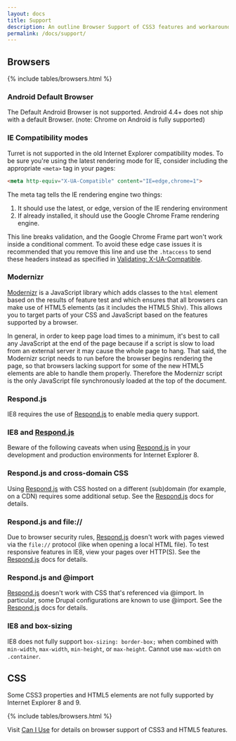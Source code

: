 ```yaml
---
layout: docs
title: Support
description: An outline Browser Support of CSS3 features and workarounds for non-modern browsing technologies.
permalink: /docs/support/
---
```


## Browsers

{% include tables/browsers.html %}

### Android Default Browser

The Default Android Browser is not supported. Android 4.4+ does not ship with a default Browser. (note: Chrome on Android is fully supported)

### IE Compatibility modes

Turret is not supported in the old Internet Explorer compatibility modes. To be sure you're using the latest rendering mode for IE, consider including the appropriate `<meta>` tag in your pages:

```html
<meta http-equiv="X-UA-Compatible" content="IE=edge,chrome=1">
```

The meta tag tells the IE rendering engine two things:

1. It should use the latest, or edge, version of the IE rendering environment
2. If already installed, it should use the Google Chrome Frame rendering engine.

This line breaks validation, and the Google Chrome Frame part won't work inside a conditional comment. To avoid these edge case issues it is recommended that you remove this line and use the `.htaccess` to send these headers instead as specified in [Validating: X-UA-Compatible](https://groups.google.com/forum/#!topic/html5boilerplate/bRtrFSrKjtI).

### Modernizr

[Modernizr](https://modernizr.com/) is a JavaScript library which adds classes to the `html` element based on the results of feature test and which ensures that all browsers can make use of HTML5 elements (as it includes the HTML5 Shiv). This allows you to target parts of your CSS and JavaScript based on the features supported by a browser.

In general, in order to keep page load times to a minimum, it's best to call any JavaScript at the end of the page because if a script is slow to load from an external server it may cause the whole page to hang. That said, the Modernizr script needs to run before the browser begins rendering the page, so that browsers lacking support for some of the new HTML5 elements are able to handle them properly. Therefore the Modernizr script is the only JavaScript file synchronously loaded at the top of the document.

### Respond.js

IE8 requires the use of [Respond.js](https://github.com/scottjehl/Respond) to enable media query support.

### IE8 and [Respond.js](https://github.com/scottjehl/Respond)

Beware of the following caveats when using [Respond.js](https://github.com/scottjehl/Respond) in your development and production environments for Internet Explorer 8.

### Respond.js and cross-domain CSS

Using [Respond.js](https://github.com/scottjehl/Respond) with CSS hosted on a different (sub)domain (for example, on a CDN) requires some additional setup. See the [Respond.js](https://github.com/scottjehl/Respond) docs for details.

### Respond.js and file://

Due to browser security rules, [Respond.js](https://github.com/scottjehl/Respond) doesn't work with pages viewed via the `file://` protocol (like when opening a local HTML file). To test responsive features in IE8, view your pages over HTTP(S). See the [Respond.js](https://github.com/scottjehl/Respond) docs for details.

### Respond.js and @import

[Respond.js](https://github.com/scottjehl/Respond) doesn't work with CSS that's referenced via @import. In particular, some Drupal configurations are known to use @import. See the [Respond.js](https://github.com/scottjehl/Respond) docs for details.

### IE8 and box-sizing

IE8 does not fully support `box-sizing: border-box;` when combined with `min-width`, `max-width`, `min-height`, or `max-height`. Cannot use `max-width` on `.container`.

## CSS

Some CSS3 properties and HTML5 elements are not fully supported by Internet Explorer 8 and 9.

{% include tables/browsers.html %}

Visit [Can I Use](http://caniuse.com/) for details on browser support of CSS3 and HTML5 features.